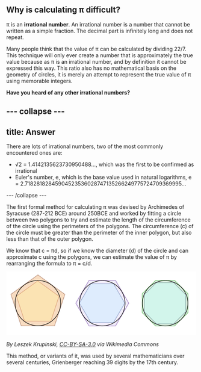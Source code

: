 ## Why is calculating π difficult?

π is an **irrational number**. An irrational number is a number that cannot be written as a simple fraction. The decimal part is infinitely long and does not repeat.

Many people think that the value of π can be calculated by dividing 22/7. This technique will only ever create a number that is approximately the true value because as π is an irrational number, and by definition it cannot be expressed this way. This ratio also has no mathematical basis on the geometry of circles, it is merely an attempt to represent the true value of π using memorable integers.

**Have you heard of any other irrational numbers?**

--- collapse ---
---
title: Answer
---
There are lots of irrational numbers, two of the most commonly encountered ones are:
- √2 = 1.4142135623730950488…, which was the first to be confirmed as irrational
- Euler's number, e, which is the base value used in natural logarithms, e = 2.71828182845904523536028747135266249775724709369995...

--- /collapse ---

The first formal method for calculating π was devised by Archimedes of Syracuse (287-212 BCE) around 250BCE and worked by fitting a circle between two polygons to try and estimate the length of the circumference of the circle using the perimeters of the polygons. The circumference (c) of the circle must be greater than the perimeter of the inner polygon, but also less than that of the outer polygon.

We know that c = πd, so if we know the diameter (d) of the circle and can approximate c using the polygons, we can estimate the value of π by rearranging the formula to π = c/d.

![π can be estimated by computing the perimeters of circumscribed and inscribed polygons](images/archimedes-pi.png)

*By Leszek Krupinski, [CC-BY-SA-3.0](http://creativecommons.org/licenses/by-sa/3.0/) via Wikimedia Commons*

This method, or variants of it, was used by several mathematicians over several centuries, Grienberger reaching 39 digits by the 17th century.
